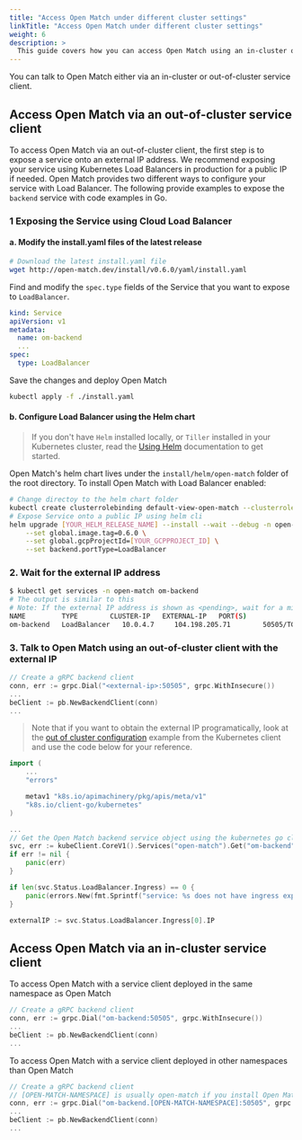 ```yaml
---
title: "Access Open Match under different cluster settings"
linkTitle: "Access Open Match under different cluster settings"
weight: 6
description: >
  This guide covers how you can access Open Match using an in-cluster or out-of-cluster client.
---
```


You can talk to Open Match either via an in-cluster or out-of-cluster service client.

## Access Open Match via an out-of-cluster service client
To access Open Match via an out-of-cluster client, the first step is to expose a service onto an external IP address. We recommend exposing your service using Kubernetes Load Balancers in production for a public IP if needed. Open Match provides two different ways to configure your service with Load Balancer. The following provide examples to expose the `backend` service with code examples in Go.

### 1 Exposing the Service using Cloud Load Balancer
#### a. Modify the install.yaml files of the latest release
```bash
# Download the latest install.yaml file
wget http://open-match.dev/install/v0.6.0/yaml/install.yaml
```
Find and modify the `spec.type` fields of the Service that you want to expose to `LoadBalancer`.

```yaml
kind: Service
apiVersion: v1
metadata:
  name: om-backend
  ...
spec:
  type: LoadBalancer
```
Save the changes and deploy Open Match
```bash
kubectl apply -f ./install.yaml
```
#### b. Configure Load Balancer using the Helm chart

> If you don't have `Helm` installed locally, or `Tiller` installed in your Kubernetes cluster, read the [Using Helm](https://docs.helm.sh/using_helm/) documentation to get started.

Open Match's helm chart lives under the `install/helm/open-match` folder of the root directory. To install Open Match with Load Balancer enabled:
```bash
# Change directoy to the helm chart folder
kubectl create clusterrolebinding default-view-open-match --clusterrole=view --serviceaccount=open-match:default
# Expose Service onto a public IP using helm cli
helm upgrade [YOUR_HELM_RELEASE_NAME] --install --wait --debug -n open-match \
    --set global.image.tag=0.6.0 \
    --set global.gcpProjectId=[YOUR_GCPPROJECT_ID] \
    --set backend.portType=LoadBalancer
```

### 2. Wait for the external IP address
```bash
$ kubectl get services -n open-match om-backend
# The output is similar to this
# Note: If the external IP address is shown as <pending>, wait for a minute and enter the same command again.
NAME         TYPE        CLUSTER-IP   EXTERNAL-IP   PORT(S)               AGE
om-backend   LoadBalancer   10.0.4.7     104.198.205.71        50505/TCP,51505/TCP   3h2m
```
### 3. Talk to Open Match using an out-of-cluster client with the external IP
```go
// Create a gRPC backend client
conn, err := grpc.Dial("<external-ip>:50505", grpc.WithInsecure())
...
beClient := pb.NewBackendClient(conn)
...
```
> Note that if you want to obtain the external IP programatically, look at the [out of cluster configuration](https://github.com/kubernetes/client-go/tree/master/examples/out-of-cluster-client-configuration)
example from the Kubernetes client and use the code below for your reference.

```go
import (
    ...
    "errors"

    metav1 "k8s.io/apimachinery/pkg/apis/meta/v1"
    "k8s.io/client-go/kubernetes"
)

...
// Get the Open Match backend service object using the kubernetes go client
svc, err := kubeClient.CoreV1().Services("open-match").Get("om-backend", metav1.GetOptions{})
if err != nil {
    panic(err)
}

if len(svc.Status.LoadBalancer.Ingress) == 0 {
    panic(errors.New(fmt.Sprintf("service: %s does not have ingress exposed.\n", svcName)))
}

externalIP := svc.Status.LoadBalancer.Ingress[0].IP
```

## Access Open Match via an in-cluster service client
To access Open Match with a service client deployed in the same namespace as Open Match
```go
// Create a gRPC backend client
conn, err := grpc.Dial("om-backend:50505", grpc.WithInsecure())
...
beClient := pb.NewBackendClient(conn)
...
```

To access Open Match with a service client deployed in other namespaces than Open Match
```go
// Create a gRPC backend client
// [OPEN-MATCH-NAMESPACE] is usually open-match if you install Open Match via the official install.yaml files.
conn, err := grpc.Dial("om-backend.[OPEN-MATCH-NAMESPACE]:50505", grpc.WithInsecure())
...
beClient := pb.NewBackendClient(conn)
...
```
